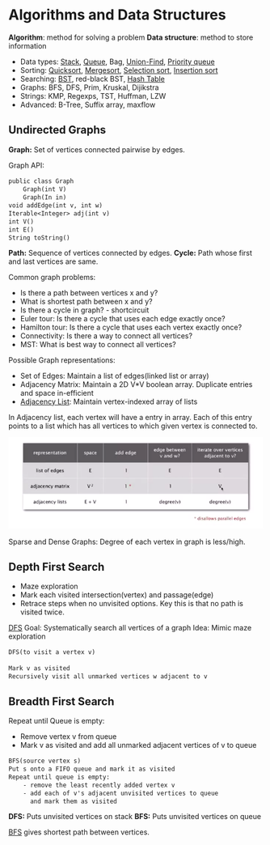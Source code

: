 # Algorithms and Data Structures

**Algorithm**: method for solving a problem
**Data structure**: method to store information

* Data types: [Stack](/src/Stack.java), [Queue](/src/Queue.java), Bag, [Union-Find](/src/QuickUnionUF.java), [Priority queue](/src/MaxPriorityQueue.java)
* Sorting: [Quicksort](/src/sorting/Quick.java), [Mergesort](/src/sorting/Merge.java), [Selection sort](/src/sorting/Selection.java), [Insertion sort](/src/sorting/Insertion.java)
* Searching: [BST](/src/BST.java), red-black BST, [Hash Table](/analysis/hashing.md)
* Graphs: BFS, DFS, Prim, Kruskal, Dijikstra
* Strings: KMP, Regexps, TST, Huffman, LZW
* Advanced: B-Tree, Suffix array, maxflow

## Undirected Graphs

**Graph:** Set of vertices connected pairwise by edges.

Graph API:

```
public class Graph
	Graph(int V)
	Graph(In in)
void addEdge(int v, int w)
Iterable<Integer> adj(int v)
int V()
int E()
String toString()
```

**Path:** Sequence of vertices connected by edges.
**Cycle:** Path whose first and last vertices are same.

Common graph problems:

* Is there a path between vertices x and y?
* What is shortest path between x and y?
* Is there a cycle in graph? - shortcircuit
* Euler tour: Is there a cycle that uses each edge exactly once?
* Hamilton tour: Is there a cycle that uses each vertex exactly once?
* Connectivity: Is there a way to connect all vertices?
* MST: What is best way to connect all vertices?

Possible Graph representations:

* Set of Edges: Maintain a list of edges(linked list or array)
* Adjacency Matrix: Maintain a 2D V*V boolean array. Duplicate entries and space in-efficient
* [Adjacency List](/src/graphs/Graph.java): Maintain vertex-indexed array of lists

In Adjacency list, each vertex will have a entry in array. Each of this entry points to a list which has all vertices to which given vertex is connected to.

![Graph representations time complexiety](/assets/graph_representation_tc.png)

Sparse and Dense Graphs: Degree of each vertex in graph is less/high.

## Depth First Search

* Maze exploration
* Mark each visited intersection(vertex) and passage(edge)
* Retrace steps when no unvisited options. Key this is that no path is visited twice.

[DFS](/src/graphs/Paths.java)
Goal: Systematically search all vertices of a graph
Idea: Mimic maze exploration

```
DFS(to visit a vertex v)

Mark v as visited
Recursively visit all unmarked vertices w adjacent to v
```

## Breadth First Search

Repeat until Queue is empty:
* Remove vertex v from queue
* Mark v as visited and add all unmarked adjacent vertices of v to queue

```
BFS(source vertex s)
Put s onto a FIFO queue and mark it as visited
Repeat until queue is empty:
    - remove the least recently added vertex v
    - add each of v's adjacent unvisited vertices to queue
      and mark them as visited
```

**DFS:** Puts unvisited vertices on stack
**BFS:** Puts unvisited vertices on queue

[BFS](/src/graphs/BreadthFirstPaths.java) gives shortest path between vertices.

